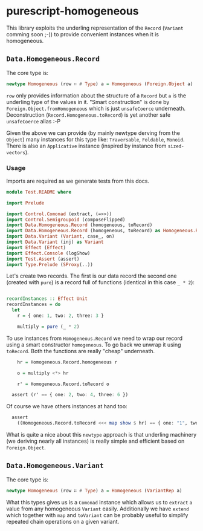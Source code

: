 # purescript-homogeneous

This library exploits the underling representation of the `Record` (`Variant` comming soon ;-)) to provide convenient instances when it is homogeneous.

## `Data.Homogeneous.Record`

The core type is:

  ```purescript
  newtype Homogeneous (row ∷ # Type) a = Homogeneous (Foreign.Object a)
  ```

`row` only provides information about the structure of a `Record` but `a` is the underling type of the values in it. "Smart construction" is done by `Foreign.Object.fromHomogeneous` which is just `unsafeCoerce` underneath. Deconstruction (`Record.Homogeneous.toRecord`) is yet another safe `unsafeCoerce` alias :-P

Given the above we can provide (by mainly newtype derving from the `Object`) many instances for this type like: `Traversable`, `Foldable`, `Monoid`. There is also an `Applicative` instance (inspired by instance from `sized-vectors`).

### Usage

Imports are required as we generate tests from this docs.

```purescript
module Test.README where

import Prelude

import Control.Comonad (extract, (=>>))
import Control.Semigroupoid (composeFlipped)
import Data.Homogeneous.Record (homogeneous, toRecord)
import Data.Homogeneous.Record (homogeneous, toRecord) as Homogeneous.Record
import Data.Variant (Variant, case_, on)
import Data.Variant (inj) as Variant
import Effect (Effect)
import Effect.Console (logShow)
import Test.Assert (assert)
import Type.Prelude (SProxy(..))
```

Let's create two records. The first is our data record the second one (created with `pure`) is a record full of functions (identical in this case `_ * 2`):

```purescript

recordInstances :: Effect Unit
recordInstances = do
  let
    r = { one: 1, two: 2, three: 3 }

    multiply = pure (_ * 2)

```

To use instances from `Homogeneous.Record` we need to wrap our record using a smart constructor `homogeneous`. To go back we unwrap it using `toRecord`. Both the functions are really "cheap" underneath.

```purescript
    hr = Homogeneous.Record.homogeneous r

    o = multiply <*> hr

    r' = Homogeneous.Record.toRecord o

  assert (r' == { one: 2, two: 4, three: 6 })
```

Of course we have others instances at hand too:

```purescript
  assert
    ((Homogeneous.Record.toRecord <<< map show $ hr) == { one: "1", two: "2", three: "3" })
```

What is quite a nice about this `newtype` approach is that underling machinery (we deriving nearly all instances) is really simple and efficient based on `Foreign.Object`.


## `Data.Homogeneous.Variant`

The core type is:

  ```purescript
  newtype Homogeneous (row ∷ # Type) a = Homogeneous (VariantRep a)
  ```

What this types gives us is a `Comonad` instance which allows us to `extract` `a` value from any homogeneous `Variant` easily. Additionally we have `extend` which together with `map` and `toVariant` can be probably useful to simplify repeated chain operations on a given variant.


